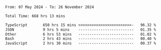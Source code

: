 
<!--START_SECTION:waka-->

```txt
From: 07 May 2024 - To: 26 November 2024

Total Time: 668 hrs 13 mins

TypeScript       650 hrs 15 mins >>>>>>>>>>>>>>>>>>>>>>>>-   96.32 %
JSON             9 hrs 5 mins    -------------------------   01.35 %
Other            6 hrs 53 mins   -------------------------   01.02 %
Bash             2 hrs 43 mins   -------------------------   00.40 %
JavaScript       2 hrs 30 mins   -------------------------   00.37 %
```

<!--END_SECTION:waka-->

<!--

### Hi there 👋
**Iam-cesar/Iam-cesar** is a ✨ _special_ ✨ repository because its `README.md` (this file) appears on your GitHub profile.

Here are some ideas to get you started:

- 🔭 I’m currently working on ...
- 🌱 I’m currently learning ...
- 👯 I’m looking to collaborate on ...
- 🤔 I’m looking for help with ...
- 💬 Ask me about ...
- 📫 How to reach me: ...
- 😄 Pronouns: ...
- ⚡ Fun fact: ...
-->
